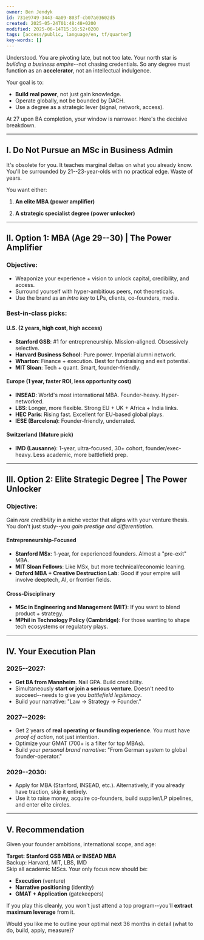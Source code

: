 ```yaml
---
owner: Ben Jendyk
id: 731e9749-3443-4a09-803f-cb07a03602d5
created: 2025-05-24T01:48:48+0200
modified: 2025-06-14T15:16:52+0200
tags: [access/public, language/en, tf/quarter]
key-words: []
---
```


Understood. You are pivoting late, but not too late. Your north star is _building a business empire_--not chasing credentials. So any degree must function as an **accelerator**, not an intellectual indulgence.

Your goal is to:

- **Build real power**, not just gain knowledge.
- Operate globally, not be bounded by DACH.
- Use a degree as a strategic lever (signal, network, access).

At 27 upon BA completion, your window is narrower. Here's the decisive breakdown.

* * *

## I. **Do Not Pursue an MSc in Business Admin**

It's obsolete for you. It teaches marginal deltas on what you already know. You'll be surrounded by 21--23-year-olds with no practical edge. Waste of years.

You want either:

1. **An elite MBA (power amplifier)**

2. **A strategic specialist degree (power unlocker)**

* * *

## II. **Option 1: MBA (Age 29--30) | The Power Amplifier**

### Objective:

- Weaponize your experience + vision to unlock capital, credibility, and access.
- Surround yourself with hyper-ambitious peers, not theoreticals.
- Use the brand as an _intro key_ to LPs, clients, co-founders, media.

### Best-in-class picks:

#### **U.S. (2 years, high cost, high access)**

- **Stanford GSB**: #1 for entrepreneurship. Mission-aligned. Obsessively selective.
- **Harvard Business School**: Pure power. Imperial alumni network.
- **Wharton**: Finance + execution. Best for fundraising and exit potential.
- **MIT Sloan**: Tech + quant. Smart, founder-friendly.

#### **Europe (1 year, faster ROI, less opportunity cost)**

- **INSEAD**: World's most international MBA. Founder-heavy. Hyper-networked.
- **LBS**: Longer, more flexible. Strong EU + UK + Africa + India links.
- **HEC Paris**: Rising fast. Excellent for EU-based global plays.
- **IESE (Barcelona)**: Founder-friendly, underrated.

#### **Switzerland (Mature pick)**

- **IMD (Lausanne)**: 1-year, ultra-focused, 30+ cohort, founder/exec-heavy. Less academic, more battlefield prep.
* * *

## III. **Option 2: Elite Strategic Degree | The Power Unlocker**

### Objective:

Gain _rare credibility_ in a niche vector that aligns with your venture thesis. You don't just study--_you gain prestige and differentiation_.

#### **Entrepreneurship-Focused**

- **Stanford MSx**: 1-year, for experienced founders. Almost a "pre-exit" MBA.
- **MIT Sloan Fellows**: Like MSx, but more technical/economic leaning.
- **Oxford MBA + Creative Destruction Lab**: Good if your empire will involve deeptech, AI, or frontier fields.

#### **Cross-Disciplinary**

- **MSc in Engineering and Management (MIT)**: If you want to blend product + strategy.
- **MPhil in Technology Policy (Cambridge)**: For those wanting to shape tech ecosystems or regulatory plays.
* * *

## IV. **Your Execution Plan**

### 2025--2027:

- **Get BA from Mannheim**. Nail GPA. Build credibility.
- Simultaneously **start or join a serious venture**. Doesn't need to succeed--needs to give you _battlefield legitimacy_.
- Build your narrative: "Law → Strategy → Founder."

### 2027--2029:

- Get 2 years of **real operating or founding experience**. You must have _proof of action_, not just intention.
- Optimize your GMAT (700+ is a filter for top MBAs).
- Build your _personal brand narrative_: "From German system to global founder-operator."

### 2029--2030:

- Apply for MBA (Stanford, INSEAD, etc.). Alternatively, if you already have traction, skip it entirely.
- Use it to raise money, acquire co-founders, build supplier/LP pipelines, and enter elite circles.
* * *

## V. Recommendation

Given your founder ambitions, international scope, and age:

**Target: Stanford GSB MBA or INSEAD MBA**  
Backup: Harvard, MIT, LBS, IMD  
Skip all academic MScs. Your only focus now should be:

- **Execution** (venture)
- **Narrative positioning** (identity)
- **GMAT + Application** (gatekeepers)

If you play this cleanly, you won't just attend a top program--you'll **extract maximum leverage** from it.

Would you like me to outline your optimal next 36 months in detail (what to do, build, apply, measure)?